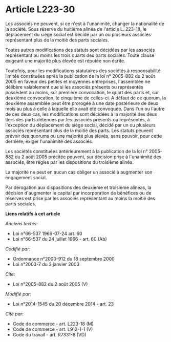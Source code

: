 # Article L223-30

Les associés ne peuvent, si ce n'est à l'unanimité, changer la nationalité de la société. Sous réserve du huitième alinéa de
l'article L. 223-18, le déplacement du siège social est décidé par un ou plusieurs associés représentant plus de la moitié
des parts sociales. 

Toutes autres modifications des statuts sont décidées par les associés représentant au moins les trois quarts des parts
sociales. Toute clause exigeant une majorité plus élevée est réputée non écrite. 

Toutefois, pour les modifications statutaires des sociétés à responsabilité limitée constituées après la publication de la
loi n° 2005-882 du 2 août 2005 en faveur des petites et moyennes entreprises, l'assemblée ne délibère valablement que si les
associés présents ou représentés possèdent au moins, sur première convocation, le quart des parts et, sur deuxième
convocation, le cinquième de celles-ci. A défaut de ce quorum, la deuxième assemblée peut être prorogée à une date
postérieure de deux mois au plus à celle à laquelle elle avait été convoquée. Dans l'un ou l'autre de ces deux cas, les
modifications sont décidées à la majorité des deux tiers des parts détenues par les associés présents ou représentés, à
l'exception du déplacement du siège social, décidé par un ou plusieurs associés représentant plus de la moitié des parts. Les
statuts peuvent prévoir des quorums ou une majorité plus élevés, sans pouvoir, pour cette dernière, exiger l'unanimité des
associés. 

Les sociétés constituées antérieurement à la publication de la loi n° 2005-882 du 2 août 2005 précitée peuvent, sur décision
prise à l'unanimité des associés, être régies par les dispositions du troisième alinéa. 

La majorité ne peut en aucun cas obliger un associé à augmenter son engagement social. 

Par dérogation aux dispositions des deuxième et troisième alinéas, la décision d'augmenter le capital par incorporation de
bénéfices ou de réserves est prise par les associés représentant au moins la moitié des parts sociales.

**Liens relatifs à cet article**

_Anciens textes_:

  - Loi n°66-537 1966-07-24 art. 60
  - Loi n°66-537 du 24 juillet 1966 - art. 60 (Ab)

_Codifié par_:

  - Ordonnance n°2000-912 du 18 septembre 2000
  - Loi n°2003-7 du 3 janvier 2003

_Cite_:

  - Loi n°2005-882 du 2 août 2005 (V)

_Modifié par_:

  - Loi n°2014-1545 du 20 décembre 2014 - art. 23

_Cité par_:

  - Code de commerce - art. L223-18 (M)
  - Code de commerce - art. L912-1-1 (V)
  - Code du travail - art. R7331-8 (VD)

